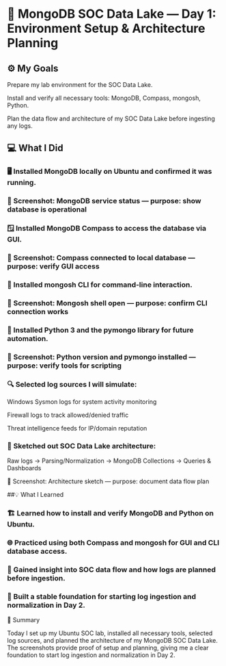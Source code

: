 # 🧠 MongoDB SOC Data Lake — Day 1: Environment Setup & Architecture Planning
## ⚙️ My Goals
Prepare my lab environment for the SOC Data Lake.

Install and verify all necessary tools: MongoDB, Compass, mongosh, Python.

Plan the data flow and architecture of my SOC Data Lake before ingesting any logs.

## 💻 What I Did

### 🖥️ Installed MongoDB locally on Ubuntu and confirmed it was running.

### 📸 Screenshot: MongoDB service status — purpose: show database is operational

### 🪟 Installed MongoDB Compass to access the database via GUI.

### 📸 Screenshot: Compass connected to local database — purpose: verify GUI access

### 🧩 Installed mongosh CLI for command-line interaction.

### 📸 Screenshot: Mongosh shell open — purpose: confirm CLI connection works

### 🐍 Installed Python 3 and the pymongo library for future automation.

### 📸 Screenshot: Python version and pymongo installed — purpose: verify tools for scripting

### 🔍 Selected log sources I will simulate:

Windows Sysmon logs for system activity monitoring

Firewall logs to track allowed/denied traffic

Threat intelligence feeds for IP/domain reputation

### 🧠 Sketched out SOC Data Lake architecture:

Raw logs → Parsing/Normalization → MongoDB Collections → Queries & Dashboards

📸 Screenshot: Architecture sketch — purpose: document data flow plan

##💡 What I Learned

### 🏗️ Learned how to install and verify MongoDB and Python on Ubuntu.

### 🌐 Practiced using both Compass and mongosh for GUI and CLI database access.

### 🔄 Gained insight into SOC data flow and how logs are planned before ingestion.

### 🚀 Built a stable foundation for starting log ingestion and normalization in Day 2.


🏁 Summary

Today I set up my Ubuntu SOC lab, installed all necessary tools, selected log sources, and planned the architecture of my MongoDB SOC Data Lake. The screenshots provide proof of setup and planning, giving me a clear foundation to start log ingestion and normalization in Day 2.
